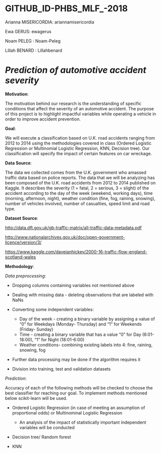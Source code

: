 # GITHUB_ID-PHBS_MLF_-2018

Arianna MISERICORDIA: ariannamisericordia

Ewa GERUS: ewagerus

Noam PELEG : Noam-Peleg

Lillah BENARD : Lillahbenard

# _Prediction of automotive accident severity_ 

**Motivation**:

The motivation behind our research is the understanding of specific conditions that affect the severity of an automotive accident. The purpose of this project is to highlight impactful variables while operating a vehicle in order to improve accident prevention.

**Goal**: 

We will execute a classification based on U.K. road accidents ranging from 2012 to 2014 using the methodologies covered in class (Ordered Logistic Regression or Multinomial Logistic Regression, KNN, Decision tree). Our classification will specify the impact of certain features on car wreckage. 

**Data Source**: 

The data we collected comes from the U.K. government who amassed traffic data based on police reports. 
The data that we will be analyzing has been composed of the U.K. road accidents from 2012 to 2014 published on Kaggle. It describes the severity (1 = fatal, 2 = serious, 3 = slight) of the accident according to the day of the week (weekend, working days), time (morning, afternoon, night), weather condition (fine, fog, raining, snowing), number of vehicles involved, number of casualties, speed limit and road type.

**Dataset Source**:

http://data.dft.gov.uk/gb-traffic-matrix/all-traffic-data-metadata.pdf 

http://www.nationalarchives.gov.uk/doc/open-government-licence/version/3/ 

https://www.kaggle.com/daveianhickey/2000-16-traffic-flow-england-scotland-wales

**Methodology**: 

_Data preprocessing_:

*  Dropping columns containing variables not mentioned above 

*  Dealing with missing data - deleting observations that are labeled with NaNs

*  Converting some independent variables:

     *  Day of the week - creating a binary variable by assigning a value of “0” for Weekdays (Monday- Thursday) and “1” for Weekends (Friday- Sunday) 
     *  Time - creating a binary variable that has a value “0” for Day (6:01-18:00), “1” for Night (18:01-6:00)
     *  Weather conditions- combining existing labels into 4: fine, raining, snowing, fog 
     
*  Further data processing may be done if the algorithm requires it

*  Division into training, test and validation datasets

_Prediction_:

Accuracy of each of the following methods will be checked to choose the best classifier for reaching our goal. To implement methods mentioned below scikit-learn will be used.

*  Ordered Logistic Regression (in case of meeting an assumption of proportional odds) or Multinominal Logistic Regression 
     *  An analysis of the impact of statistically important independent variables will be conducted 

*  Decision tree/ Random forest

*  KNN 

